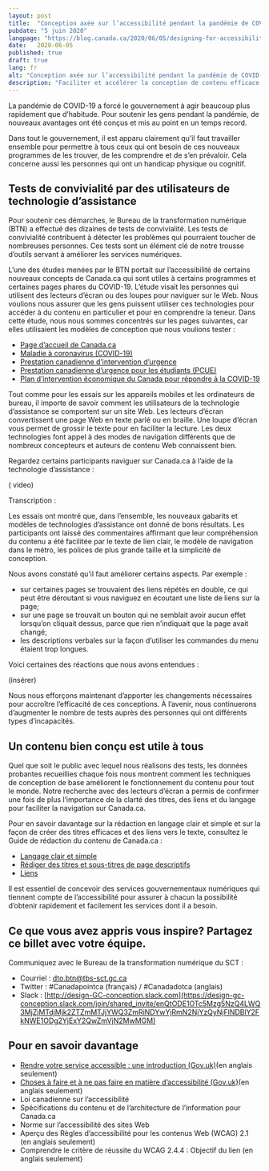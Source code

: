 ```yaml
---
layout: post
title:  "Conception axée sur l’accessibilité pendant la pandémie de COVID-19"
pubdate: "5 juin 2020"
langpage: "https://blog.canada.ca/2020/06/05/designing-for-accessibility.html"
date:   2020-06-05
published: true
draft: true
lang: fr
alt: "Conception axée sur l’accessibilité pendant la pandémie de COVID-19"
description: "Faciliter et accélérer la conception de contenu efficace dans le cadre d'une expérience numérique cohérente."
---
```


La pandémie de COVID-19 a forcé le gouvernement à agir beaucoup plus rapidement que d’habitude. Pour soutenir les gens pendant la pandémie, de nouveaux avantages ont été conçus et mis au point en un temps record. 

Dans tout le gouvernement, il est apparu clairement qu’il faut travailler ensemble pour permettre à tous ceux qui ont besoin de ces nouveaux programmes de les trouver, de les comprendre et de s’en prévaloir. Cela concerne aussi les personnes qui ont un handicap physique ou cognitif. 

## Tests de convivialité par des utilisateurs de technologie d’assistance

Pour soutenir ces démarches, le Bureau de la transformation numérique (BTN) a effectué des dizaines de tests de convivialité. Les tests de convivialité contribuent à détecter les problèmes qui pourraient toucher de nombreuses personnes. Ces tests sont un élément clé de notre trousse d’outils servant à améliorer les services numériques. 

L’une des études menées par le BTN portait sur l’accessibilité de certains nouveaux concepts de Canada.ca qui sont utiles à certains programmes et certaines pages phares du COVID-19. L’étude visait les personnes qui utilisent des lecteurs d’écran ou des loupes pour naviguer sur le Web.  Nous voulions nous assurer que les gens puissent utiliser ces technologies pour accéder à du contenu en particulier et pour en comprendre la teneur. Dans cette étude, nous nous sommes concentrés sur les pages suivantes, car elles utilisaient les modèles de conception que nous voulions tester :

*	[Page d’accueil de Canada.ca](https://www.canada.ca/fr.html)
*	[Maladie à coronavirus (COVID-19)](https://www.canada.ca/fr/sante-publique/services/maladies/maladie-coronavirus-covid-19.html) 
*	[Prestation canadienne d’intervention d’urgence](https://www.canada.ca/fr/services/prestations/ae/pcusc-application.html) 
*	[Prestation canadienne d’urgence pour les étudiants (PCUE)](https://www.canada.ca/fr/agence-revenu/services/prestations/prestation-urgence-etudiants.html) 
*	[Plan d’intervention économique du Canada pour répondre à la COVID-19](https://www.canada.ca/fr/ministere-finances/plan-intervention-economique.html#individuals)

Tout comme pour les essais sur les appareils mobiles et les ordinateurs de bureau, il importe de savoir comment les utilisateurs de la technologie d’assistance se comportent sur un site Web. Les lecteurs d’écran convertissent une page Web en texte parlé ou en braille. Une loupe d’écran vous permet de grossir le texte pour en faciliter la lecture. Les deux technologies font appel à des modes de navigation différents que de nombreux concepteurs et auteurs de contenu Web connaissent bien.

Regardez certains participants naviguer sur Canada.ca à l’aide de la technologie d’assistance :

( video)

Transcription :

Les essais ont montré que, dans l’ensemble, les nouveaux gabarits et modèles de technologies d’assistance ont donné de bons résultats. Les participants ont laissé des commentaires affirmant que leur compréhension du contenu a été facilitée par le texte de lien clair, le modèle de navigation dans le métro, les polices de plus grande taille et la simplicité de conception.

Nous avons constaté qu’il faut améliorer certains aspects. Par exemple :
*	sur certaines pages se trouvaient des liens répétés en double, ce qui peut être déroutant si vous naviguez en écoutant une liste de liens sur la page;
*	sur une page se trouvait un bouton qui ne semblait avoir aucun effet lorsqu’on cliquait dessus, parce que rien n’indiquait que la page avait changé; 
*	les descriptions verbales sur la façon d’utiliser les commandes du menu étaient trop longues.

Voici certaines des réactions que nous avons entendues :

(insérer)

Nous nous efforçons maintenant d’apporter les changements nécessaires pour accroître l’efficacité de ces conceptions. À l’avenir, nous continuerons d’augmenter le nombre de tests auprès des personnes qui ont différents types d’incapacités. 

## Un contenu bien conçu est utile à tous

Quel que soit le public avec lequel nous réalisons des tests, les données probantes recueillies chaque fois nous montrent comment les techniques de conception de base améliorent le fonctionnement du contenu pour tout le monde. Notre recherche avec des lecteurs d’écran a permis de confirmer une fois de plus l’importance de la clarté des titres, des liens et du langage pour faciliter la navigation sur Canada.ca. 

Pour en savoir davantage sur la rédaction en langage clair et simple et sur la façon de créer des titres efficaces et des liens vers le texte, consultez le Guide de rédaction du contenu de Canada.ca :
*	[Langage clair et simple](https://www.canada.ca/fr/secretariat-conseil-tresor/services/communications-gouvernementales/guide-redaction-contenu-canada.html#toc6) 
*	[Rédiger des titres et sous-titres de page descriptifs](https://www.canada.ca/fr/secretariat-conseil-tresor/services/communications-gouvernementales/guide-redaction-contenu-canada.html#wp5-1)
*	[Liens](https://www.canada.ca/fr/secretariat-conseil-tresor/services/communications-gouvernementales/guide-redaction-contenu-canada.html#toc11)

Il est essentiel de concevoir des services gouvernementaux numériques qui tiennent compte de l’accessibilité pour assurer à chacun la possibilité d’obtenir rapidement et facilement les services dont il a besoin. 

## Ce que vous avez appris vous inspire? Partagez ce billet avec votre équipe.

Communiquez avec le Bureau de la transformation numérique du SCT :
* Courriel : dto.btn@tbs-sct.gc.ca
* Twitter :  #Canadapointca (français) / #Canadadotca (anglais)
* Slack : [http://design-GC-conception.slack.com](https://design-gc-conception.slack.com/join/shared_invite/enQtODE1OTc5Mzg5NzQ4LWQ3MjZjMTdjMjk2ZTZmMTJjYWQ3ZmRiNDYwYjRmN2NjYzQyNjFlNDBlY2FkNWE1ODg2YjExY2QwZmVjN2MwMGM)

## Pour en savoir davantage

*	[Rendre votre service accessible : une introduction (Gov.uk)](https://www.gov.uk/service-manual/helping-people-to-use-your-service/making-your-service-accessible-an-introduction)(en anglais seulement)
*	[Choses à faire et à ne pas faire en matière d’accessibilité (Gov.uk)](https://accessibility.blog.gov.uk/2016/09/02/dos-and-donts-on-designing-for-accessibility/)(en anglais seulement)
*	Loi canadienne sur l’accessibilité
*	Spécifications du contenu et de l’architecture de l’information pour Canada.ca
*	Norme sur l’accessibilité des sites Web
*	Aperçu des Règles d’accessibilité pour les contenus Web (WCAG) 2.1 (en anglais seulement)
*	Comprendre le critère de réussite du WCAG 2.4.4 : Objectif du lien (en anglais seulement)
